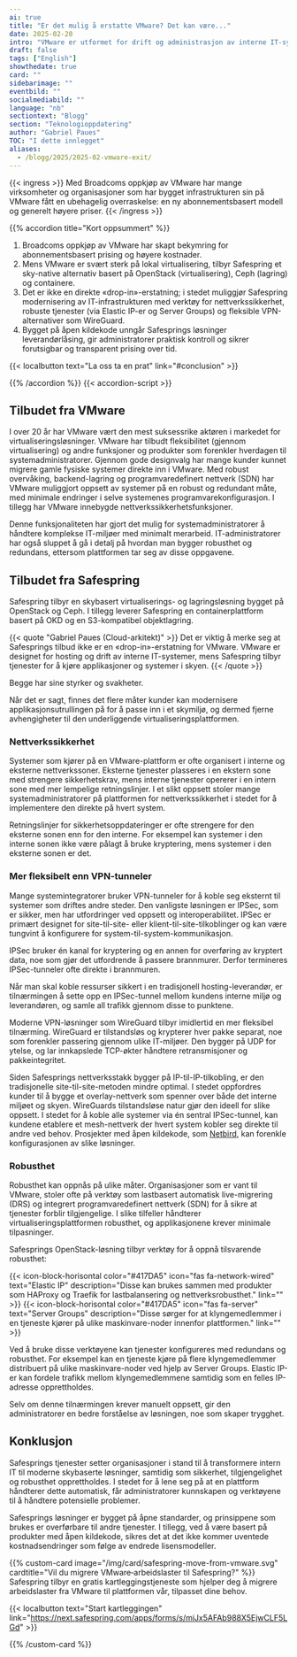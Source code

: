 ```yaml
---
ai: true
title: "Er det mulig å erstatte VMware? Det kan være..."
date: 2025-02-20
intro: "VMware er utformet for drift og administrasjon av interne IT-systemer, mens Safespring leverer tjenester for å kjøre applikasjoner og systemer i skyen. Begge har sine tydelige styrker og svakheter."
draft: false
tags: ["English"]
showthedate: true
card: ""
sidebarimage: ""
eventbild: ""
socialmediabild: ""
language: "nb"
sectiontext: "Blogg"
section: "Teknologioppdatering"
author: "Gabriel Paues"
TOC: "I dette innlegget"
aliases:
  - /blogg/2025/2025-02-vmware-exit/
---
```

{{< ingress >}}
Med Broadcoms oppkjøp av VMware har mange virksomheter og organisasjoner som har bygget infrastrukturen sin på VMware fått en ubehagelig overraskelse: en ny abonnementsbasert modell og generelt høyere priser.
{{< /ingress >}}

{{% accordion title="Kort oppsummert" %}}

1. Broadcoms oppkjøp av VMware har skapt bekymring for abonnementsbasert prising og høyere kostnader.
2. Mens VMware er svært sterk på lokal virtualisering, tilbyr Safespring et sky-native alternativ basert på OpenStack (virtualisering), Ceph (lagring) og containere.
3. Det er ikke en direkte «drop-in»-erstatning; i stedet muliggjør Safespring modernisering av IT-infrastrukturen med verktøy for nettverkssikkerhet, robuste tjenester (via Elastic IP-er og Server Groups) og fleksible VPN-alternativer som WireGuard.
4. Bygget på åpen kildekode unngår Safesprings løsninger leverandørlåsing, gir administratorer praktisk kontroll og sikrer forutsigbar og transparent prising over tid.

{{< localbutton text="La oss ta en prat" link="#conclusion" >}}

{{% /accordion %}}
{{< accordion-script >}}

## Tilbudet fra VMware

I over 20 år har VMware vært den mest suksessrike aktøren i markedet for virtualiseringsløsninger. VMware har tilbudt fleksibilitet (gjennom virtualisering) og andre funksjoner og produkter som forenkler hverdagen til systemadministratorer. Gjennom gode designvalg har mange kunder kunnet migrere gamle fysiske systemer direkte inn i VMware. Med robust overvåking, backend-lagring og programvaredefinert nettverk (SDN) har VMware muliggjort oppsett av systemer på en robust og redundant måte, med minimale endringer i selve systemenes programvarekonfigurasjon. I tillegg har VMware innebygde nettverkssikkerhetsfunksjoner.

Denne funksjonaliteten har gjort det mulig for systemadministratorer å håndtere komplekse IT-miljøer med minimalt merarbeid. IT-administratorer har også sluppet å gå i detalj på hvordan man bygger robusthet og redundans, ettersom plattformen tar seg av disse oppgavene.

## Tilbudet fra Safespring

Safespring tilbyr en skybasert virtualiserings- og lagringsløsning bygget på OpenStack og Ceph. I tillegg leverer Safespring en containerplattform basert på OKD og en S3-kompatibel objektlagring.

{{< quote "Gabriel Paues (Cloud-arkitekt)" >}}
Det er viktig å merke seg at Safesprings tilbud ikke er en «drop-in»-erstatning for VMware. VMware er designet for hosting og drift av interne IT-systemer, mens Safespring tilbyr tjenester for å kjøre applikasjoner og systemer i skyen.
{{< /quote >}}

Begge har sine styrker og svakheter.

Når det er sagt, finnes det flere måter kunder kan modernisere applikasjonsutrullingen på for å passe inn i et skymiljø, og dermed fjerne avhengigheter til den underliggende virtualiseringsplattformen.

### Nettverkssikkerhet

Systemer som kjører på en VMware-plattform er ofte organisert i interne og eksterne nettverkssoner. Eksterne tjenester plasseres i en ekstern sone med strengere sikkerhetskrav, mens interne tjenester opererer i en intern sone med mer lempelige retningslinjer. I et slikt oppsett stoler mange systemadministratorer på plattformen for nettverkssikkerhet i stedet for å implementere den direkte på hvert system.

Retningslinjer for sikkerhetsoppdateringer er ofte strengere for den eksterne sonen enn for den interne. For eksempel kan systemer i den interne sonen ikke være pålagt å bruke kryptering, mens systemer i den eksterne sonen er det.

### Mer fleksibelt enn VPN-tunneler

Mange systemintegratorer bruker VPN-tunneler for å koble seg eksternt til systemer som driftes andre steder. Den vanligste løsningen er IPSec, som er sikker, men har utfordringer ved oppsett og interoperabilitet. IPSec er primært designet for site-til-site- eller klient-til-site-tilkoblinger og kan være tungvint å konfigurere for system-til-system-kommunikasjon.

IPSec bruker én kanal for kryptering og en annen for overføring av kryptert data, noe som gjør det utfordrende å passere brannmurer. Derfor termineres IPSec-tunneler ofte direkte i brannmuren.

Når man skal koble ressurser sikkert i en tradisjonell hosting-leverandør, er tilnærmingen å sette opp en IPSec-tunnel mellom kundens interne miljø og leverandøren, og samle all trafikk gjennom disse to punktene.

Moderne VPN-løsninger som WireGuard tilbyr imidlertid en mer fleksibel tilnærming. WireGuard er tilstandsløs og krypterer hver pakke separat, noe som forenkler passering gjennom ulike IT-miljøer. Den bygger på UDP for ytelse, og lar innkapslede TCP-økter håndtere retransmisjoner og pakkeintegritet.

Siden Safesprings nettverksstakk bygger på IP-til-IP-tilkobling, er den tradisjonelle site-til-site-metoden mindre optimal. I stedet oppfordres kunder til å bygge et overlay-nettverk som spenner over både det interne miljøet og skyen. WireGuards tilstandsløse natur gjør den ideell for slike oppsett. I stedet for å koble alle systemer via én sentral IPSec-tunnel, kan kundene etablere et mesh-nettverk der hvert system kobler seg direkte til andre ved behov. Prosjekter med åpen kildekode, som [Netbird](https://netbird.io/), kan forenkle konfigurasjonen av slike løsninger.

### Robusthet

Robusthet kan oppnås på ulike måter. Organisasjoner som er vant til VMware, stoler ofte på verktøy som lastbasert automatisk live-migrering (DRS) og integrert programvaredefinert nettverk (SDN) for å sikre at tjenester forblir tilgjengelige. I slike tilfeller håndterer virtualiseringsplattformen robusthet, og applikasjonene krever minimale tilpasninger.

Safesprings OpenStack-løsning tilbyr verktøy for å oppnå tilsvarende robusthet:

{{< icon-block-horisontal color="#417DA5" icon="fas fa-network-wired" text="Elastic IP" description="Disse kan brukes sammen med produkter som HAProxy og Traefik for lastbalansering og nettverksrobusthet." link="" >}}
{{< icon-block-horisontal color="#417DA5" icon="fas fa-server" text="Server Groups" description="Disse sørger for at klyngemedlemmer i en tjeneste kjører på ulike maskinvare-noder innenfor plattformen." link="" >}}

Ved å bruke disse verktøyene kan tjenester konfigureres med redundans og robusthet. For eksempel kan en tjeneste kjøre på flere klyngemedlemmer distribuert på ulike maskinvare-noder ved hjelp av Server Groups. Elastic IP-er kan fordele trafikk mellom klyngemedlemmene samtidig som en felles IP-adresse opprettholdes.

Selv om denne tilnærmingen krever manuelt oppsett, gir den administratorer en bedre forståelse av løsningen, noe som skaper trygghet.

## Konklusjon

Safesprings tjenester setter organisasjoner i stand til å transformere intern IT til moderne skybaserte løsninger, samtidig som sikkerhet, tilgjengelighet og robusthet opprettholdes. I stedet for å lene seg på at en plattform håndterer dette automatisk, får administratorer kunnskapen og verktøyene til å håndtere potensielle problemer.

Safesprings løsninger er bygget på åpne standarder, og prinsippene som brukes er overførbare til andre tjenester. I tillegg, ved å være basert på produkter med åpen kildekode, sikres det at det ikke kommer uventede kostnadsendringer som følge av endrede lisensmodeller.

{{% custom-card image="/img/card/safespring-move-from-vmware.svg" cardtitle="Vil du migrere VMware‑arbeidslaster til Safespring?" %}}
Safespring tilbyr en gratis kartleggingstjeneste som hjelper deg å migrere arbeidslaster fra VMware til plattformen vår, tilpasset dine behov.

{{< localbutton text="Start kartleggingen" link="https://next.safespring.com/apps/forms/s/miJx5AFAb988X5EjwCLF5LGd" >}}

{{% /custom-card %}}